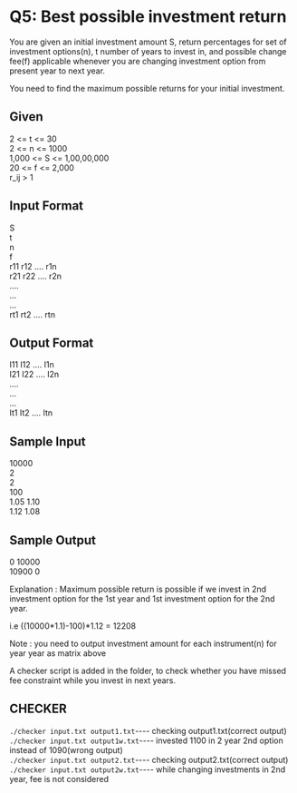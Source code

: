 # Q5: Best possible investment return

You are given an initial investment amount S, return percentages for set of investment options(n), t number of years to invest in, and possible change fee(f) applicable whenever you are changing investment option from present year to next year.

You need to find the maximum possible returns for your initial investment.

## Given

2 <= t <= 30  
2 <= n <= 1000  
1,000 <= S <= 1,00,00,000  
20 <= f <= 2,000  
r_ij > 1

## Input Format

S  
t  
n  
f  
r11 r12 .... r1n  
r21 r22 .... r2n  
....  
...  
...  
rt1 rt2 .... rtn

## Output Format

I11 I12 .... I1n  
I21 I22 .... I2n  
....  
...  
...  
It1 It2 .... Itn

## Sample Input

10000  
2  
2  
100  
1.05 1.10  
1.12 1.08

## Sample Output

0 10000  
10900 0

Explanation : Maximum possible return is possible if we invest in 2nd investment option for the 1st year and 1st investment option for the 2nd year.

i.e ((10000*1.1)-100)*1.12 = 12208

Note : you need to output investment amount for each instrument(n) for year year as matrix above

A checker script is added in the folder, to check whether you have missed fee constraint while you invest in next years.

## CHECKER

`./checker input.txt output1.txt`---- checking output1.txt(correct output)  
`./checker input.txt output1w.txt`---- invested 1100 in 2 year 2nd option instead of 1090(wrong output)  
`./checker input.txt output2.txt`---- checking output2.txt(correct output)  
`./checker input.txt output2w.txt`---- while changing investments in 2nd year, fee is not considered
